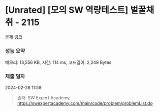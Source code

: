 # [Unrated] [모의 SW 역량테스트] 벌꿀채취 - 2115 

[문제 링크](https://swexpertacademy.com/main/code/problem/problemDetail.do?contestProbId=AV5V4A46AdIDFAWu) 

### 성능 요약

메모리: 13,556 KB, 시간: 114 ms, 코드길이: 2,249 Bytes

### 제출 일자

2024-02-28 11:58



> 출처: SW Expert Academy, https://swexpertacademy.com/main/code/problem/problemList.do